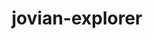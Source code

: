 ---
title: jovian-explorer
github: https://github.com/jovian-explorer
mode: dark
transition: 3s
archetype:
  - Little Bit of Everything
---